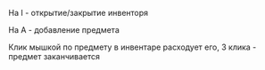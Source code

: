 На I - открытие/закрытие инвенторя

На A - добавление предмета

Клик мышкой по предмету в инвентаре расходует его, 3 клика - предмет заканчивается
